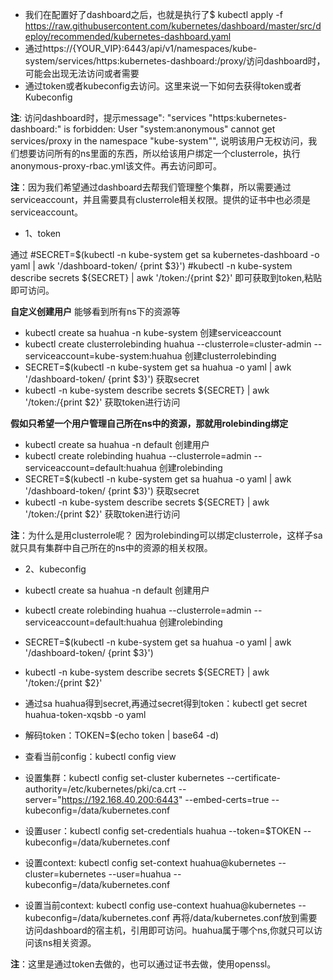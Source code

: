 + 我们在配置好了dashboard之后，也就是执行了$ kubectl apply -f https://raw.githubusercontent.com/kubernetes/dashboard/master/src/deploy/recommended/kubernetes-dashboard.yaml
+ 通过https://{YOUR_VIP}:6443/api/v1/namespaces/kube-system/services/https:kubernetes-dashboard:/proxy/访问dashboard时，可能会出现无法访问或者需要
+ 通过token或者kubeconfig去访问。这里来说一下如何去获得token或者Kubeconfig

**注**: 访问dashboard时，提示message": "services \"https:kubernetes-dashboard:\" is forbidden: User \"system:anonymous\" cannot get services/proxy in the namespace \"kube-system\"",
说明该用户无权访问，我们想要访问所有的ns里面的东西，所以给该用户绑定一个clusterrole，执行anonymous-proxy-rbac.yml该文件。再去访问即可。

**注**：因为我们希望通过dashboard去帮我们管理整个集群，所以需要通过serviceaccount，并且需要具有clusterrole相关权限。提供的证书中也必须是serviceaccount。

+ 1、token

通过
#SECRET=$(kubectl -n kube-system get sa kubernetes-dashboard -o yaml | awk '/dashboard-token/ {print $3}')
#kubectl -n kube-system describe secrets ${SECRET} | awk '/token:/{print $2}' 即可获取到token,粘贴即可访问。

**自定义创建用户** 能够看到所有ns下的资源等
+ kubectl create sa huahua -n kube-system  创建serviceaccount
+ kubectl create clusterrolebinding huahua --clusterrole=cluster-admin --serviceaccount=kube-system:huahua 创建clusterrolebinding
+ SECRET=$(kubectl -n kube-system get sa huahua -o yaml | awk '/dashboard-token/ {print $3}') 获取secret
+ kubectl -n kube-system describe secrets ${SECRET} | awk '/token:/{print $2}' 获取token进行访问

**假如只希望一个用户管理自己所在ns中的资源，那就用rolebinding绑定**

+ kubectl create sa huahua -n default 创建用户
+ kubectl create rolebinding huahua --clusterrole=admin --serviceaccount=default:huahua 创建rolebinding
+ SECRET=$(kubectl -n kube-system get sa huahua -o yaml | awk '/dashboard-token/ {print $3}') 获取secret
+ kubectl -n kube-system describe secrets ${SECRET} | awk '/token:/{print $2}' 获取token进行访问

**注**：为什么是用clusterrole呢？ 因为rolebinding可以绑定clusterrole，这样子sa就只具有集群中自己所在的ns中的资源的相关权限。

+ 2、kubeconfig

+ kubectl create sa huahua -n default 创建用户
+ kubectl create rolebinding huahua --clusterrole=admin --serviceaccount=default:huahua 创建rolebinding
+ SECRET=$(kubectl -n kube-system get sa huahua -o yaml | awk '/dashboard-token/ {print $3}')
+ kubectl -n kube-system describe secrets ${SECRET} | awk '/token:/{print $2}'
+ 通过sa huahua得到secret,再通过secret得到token：kubectl get secret huahua-token-xqsbb -o yaml
+ 解码token：TOKEN=$(echo token | base64 -d)
+ 查看当前config：kubectl config view
+ 设置集群：kubectl config set-cluster kubernetes --certificate-authority=/etc/kubernetes/pki/ca.crt --server="https://192.168.40.200:6443" --embed-certs=true --kubeconfig=/data/kubernetes.conf
+ 设置user：kubectl config set-credentials huahua --token=$TOKEN --kubeconfig=/data/kubernetes.conf
+ 设置context: kubectl config set-context huahua@kubernetes --cluster=kubernetes --user=huahua --kubeconfig=/data/kubernetes.conf
+ 设置当前context: kubectl config use-context huahua@kubernetes --kubeconfig=/data/kubernetes.conf
再将/data/kubernetes.conf放到需要访问dashboard的宿主机，引用即可访问。huahua属于哪个ns,你就只可以访问该ns相关资源。

**注**：这里是通过token去做的，也可以通过证书去做，使用openssl。



